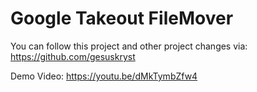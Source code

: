 # Google Takeout FileMover
You can follow this project and other project changes via: https://github.com/gesuskryst

Demo Video:
https://youtu.be/dMkTymbZfw4

